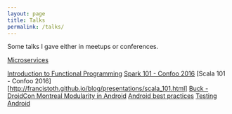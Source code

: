 ```yaml
---
layout: page
title: Talks
permalink: /talks/
---
```


Some talks I gave either in meetups or conferences.

[Microservices](20191120_microservices/index.html)

[Introduction to Functional Programming](http://francistoth.github.io/blog/presentations/intro_to_fp.html)
[Spark 101 - Confoo 2016](http://francistoth.github.io/blog/presentations/spark_101.html)
[Scala 101 - Confoo 2016][http://francistoth.github.io/blog/presentations/scala_101.html]
[Buck - DroidCon Montreal ](http://slides.com/tothfrancis/introduction-to-buck/fullscreen#/)
[Modularity in Android](https://prezi.com/jfruyhemc9uh/android-montreal-best-practices-modularity/)
[Android best practices](https://prezi.com/f2vue-ba2ybp/confoo-2013-android-best-practices/)
[Testing Android](https://prezi.com/-m4rprzvgs1p/confoo-2012-testing-android-apps/)